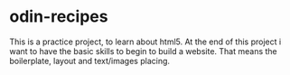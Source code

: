 # odin-recipes

This is a practice project, to learn about html5.
At the end of this project i want to have the basic skills to begin to build a website.
That means the boilerplate, layout and text/images placing.